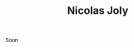﻿---
title: Nicolas Joly
regio: A.O.C. Savennières/A.O.C. Savennières-Roche-Aux-Moines/A.O.C. Savennières-Coulée de Serrant
photo: joly.jpg
layout: wijnhuis 

wijnen:
    - naam:  Les Vieux Clos'13
      ref:   
      app:   A.O.C. Savennières
      type:  Blanc sec
      cep:   Chenin blanc
      prijs: 
      
    - naam:  Clos de La Bergerie'13
      ref:   
      app:   A.O.C. Roches-Aux-Moines
      type:  Blanc sec
      cep:   Chenin blanc
      prijs: 
      
    - naam:  La Coulée de Serrant'13
      ref:   
      app:   A.O.C. Coulée de Serrant
      type:  Blanc sec
      cep:   Chenin blanc
      prijs: 
      
      
     
---
Soon